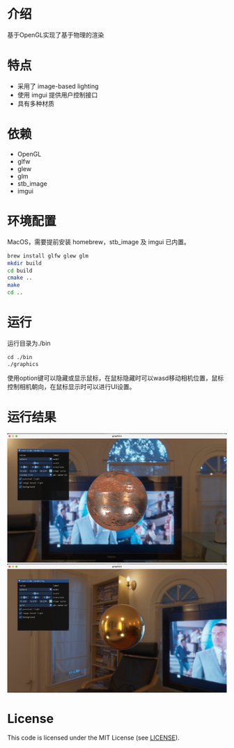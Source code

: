 # 介绍

基于OpenGL实现了基于物理的渲染

# 特点

- 采用了 image-based lighting
- 使用 imgui 提供用户控制接口
- 具有多种材质

# 依赖

- OpenGL
- glfw
- glew
- glm
- stb_image
- imgui

# 环境配置

MacOS，需要提前安装 homebrew，stb_image 及 imgui 已内置。

```zsh
brew install glfw glew glm
mkdir build
cd build
cmake ..
make
cd ..
```

# 运行
运行目录为./bin

```
cd ./bin
./graphics
```

使用option键可以隐藏或显示鼠标，在鼠标隐藏时可以wasd移动相机位置，鼠标控制相机朝向，在鼠标显示时可以进行UI设置。

# 运行结果
![](./img/res.png)
![](./img/res1.png)

# License
This code is licensed under the MIT License (see [LICENSE](LICENSE)).